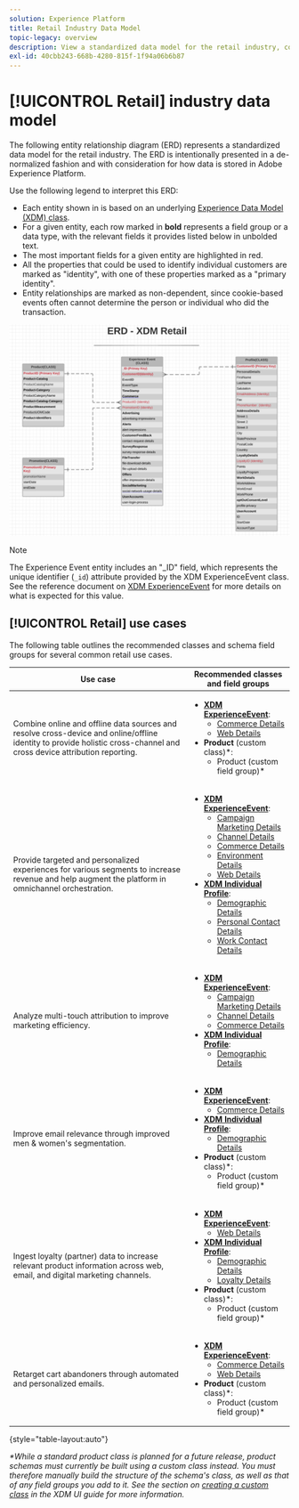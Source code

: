 ```yaml
---
solution: Experience Platform
title: Retail Industry Data Model
topic-legacy: overview
description: View a standardized data model for the retail industry, compatible with Experience Data Model (XDM) for use in Adobe Experience Platform.
exl-id: 40cbb243-668b-4280-815f-1f94a06b6b87
---
```

# [!UICONTROL Retail] industry data model

The following entity relationship diagram (ERD) represents a standardized data model for the retail industry. The ERD is intentionally presented in a de-normalized fashion and with consideration for how data is stored in Adobe Experience Platform.

Use the following legend to interpret this ERD:

* Each entity shown in is based on an underlying [Experience Data Model (XDM) class](../composition.md#class).
* For a given entity, each row marked in **bold** represents a field group or a data type, with the relevant fields it provides listed below in unbolded text.
* The most important fields for a given entity are highlighted in red.
* All the properties that could be used to identify individual customers are marked as "identity", with one of these properties marked as a "primary identity".
* Entity relationships are marked as non-dependent, since cookie-based events often cannot determine the person or individual who did the transaction.

![](../../images/industries/retail.png)

>[!NOTE]
>
>The Experience Event entity includes an "_ID" field, which represents the unique identifier (`_id`) attribute provided by the XDM ExperienceEvent class. See the reference document on [XDM ExperienceEvent](../../classes/experienceevent.md) for more details on what is expected for this value.

## [!UICONTROL Retail] use cases

The following table outlines the recommended classes and schema field groups for several common retail use cases.

| Use case | Recommended classes and field groups |
| --- | --- |
| Combine online and offline data sources and resolve cross-device and online/offline identity to provide holistic cross-channel and cross device attribution reporting. | <ul><li>**[XDM ExperienceEvent](../../classes/experienceevent.md)**:<ul><li>[Commerce Details](../../field-groups/event/commerce-details.md)</li><li>[Web Details](../../field-groups/event/web-details.md)</li></ul></li><li>**Product** (custom class)\*:<ul><li>Product (custom field group)\*</li></ul></li></ul> |
| Provide targeted and personalized experiences for various segments to increase revenue and help augment the platform in omnichannel orchestration. | <ul><li>**[XDM ExperienceEvent](../../classes/experienceevent.md)**:<ul><li>[Campaign Marketing Details](../../field-groups/event/campaign-marketing-details.md)</li><li>[Channel Details](../../field-groups/event/channel-details.md)</li><li>[Commerce Details](../../field-groups/event/commerce-details.md)</li><li>[Environment Details](../../field-groups/event/environment-details.md)</li><li>[Web Details](../../field-groups/event/web-details.md)</li></ul></li><li>**[XDM Individual Profile](../../classes/individual-profile.md)**:<ul><li>[Demographic Details](../../field-groups/profile/demographic-details.md)</li><li>[Personal Contact Details](../../field-groups/profile/personal-contact-details.md)</li><li>[Work Contact Details](../../field-groups/profile/work-contact-details.md)</li></ul></li></ul> |
| Analyze multi-touch attribution to improve marketing efficiency. | <ul><li>**[XDM ExperienceEvent](../../classes/experienceevent.md)**:<ul><li>[Campaign Marketing Details](../../field-groups/event/campaign-marketing-details.md)</li><li>[Channel Details](../../field-groups/event/channel-details.md)</li><li>[Commerce Details](../../field-groups/event/commerce-details.md)</li></ul></li><li>**[XDM Individual Profile](../../classes/individual-profile.md)**:<ul><li>[Demographic Details](../../field-groups/profile/demographic-details.md)</li></ul></li></ul> |
| Improve email relevance through improved men & women's segmentation. | <ul><li>**[XDM ExperienceEvent](../../classes/experienceevent.md)**:<ul><li>[Commerce Details](../../field-groups/event/commerce-details.md)</li></ul></li><li>**[XDM Individual Profile](../../classes/individual-profile.md)**:<ul><li>[Demographic Details](../../field-groups/profile/demographic-details.md)</li></ul></li><li>**Product** (custom class)\*:<ul><li>Product (custom field group)\*</li></ul></li></ul> |
| Ingest loyalty (partner) data to increase relevant product information across web, email, and digital marketing channels. | <ul><li>**[XDM ExperienceEvent](../../classes/experienceevent.md)**:<ul><li>[Web Details](../../field-groups/event/web-details.md)</li></ul></li><li>**[XDM Individual Profile](../../classes/individual-profile.md)**:<ul><li>[Demographic Details](../../field-groups/profile/demographic-details.md)</li><li>[Loyalty Details](../../field-groups/profile/loyalty-details.md)</li></ul></li><li>**Product** (custom class)\*:<ul><li>Product (custom field group)\*</li></ul></li></ul> |
| Retarget cart abandoners through automated and personalized emails. | <ul><li>**[XDM ExperienceEvent](../../classes/experienceevent.md)**:<ul><li>[Commerce Details](../../field-groups/event/commerce-details.md)</li><li>[Web Details](../../field-groups/event/web-details.md)</li></ul></li><li>**Product** (custom class)\*:<ul><li>Product (custom field group)\*</li></ul></li></ul> |

{style="table-layout:auto"}

*\*While a standard product class is planned for a future release, product schemas must currently be built using a custom class instead. You must therefore manually build the structure of the schema's class, as well as that of any field groups you add to it. See the section on [creating a custom class](../../ui/resources/classes.md#create) in the XDM UI guide for more information.*
